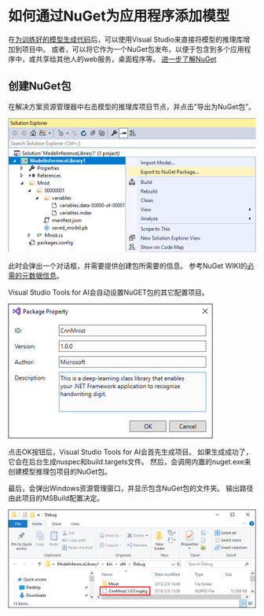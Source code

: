 # 如何通过NuGet为应用程序添加模型

在[为训练好的模型生成代码](model-inference.md)后，可以使用Visual Studio来直接将模型的推理库增加到项目中。 或者，可以将它作为一个NuGet包发布，以便于包含到多个应用程序中，或共享给其他人的web服务，桌面程序等。 [进一步了解NuGet](https://docs.microsoft.com/en-us/nuget/what-is-nuget)

## 创建NuGet包

在解决方案资源管理器中右击模型的推理库项目节点，并点击"导出为NuGet包"。

![点击上下文菜单来打包项目](./media/model-inference/create_nupkg.png)

此时会弹出一个对话框，并需要提供创建包所需要的信息。 参考NuGet WIKI的[必需的元数据信息](https://docs.microsoft.com/en-us/nuget/schema/nuspec#required-metadata-elements)。

Visual Studio Tools for AI会自动设置NuGET包的其它配置项目。

![填写创建NuGet包需要的信息](./media/model-inference/package_dialog.png)

点击OK按钮后，Visual Studio Tools for AI会首先生成项目。 如果生成成功了，它会在后台生成nuspec和build.targets文件。 然后，会调用内置的nuget.exe来创建模型推理包项目的NuGet包。

最后，会弹出Windows资源管理窗口，并显示包含NuGet包的文件夹。 输出路径由此项目的MSBuild配置决定。

![在哪里找到创建的NuGet包](./media/model-inference/output_folder.png)